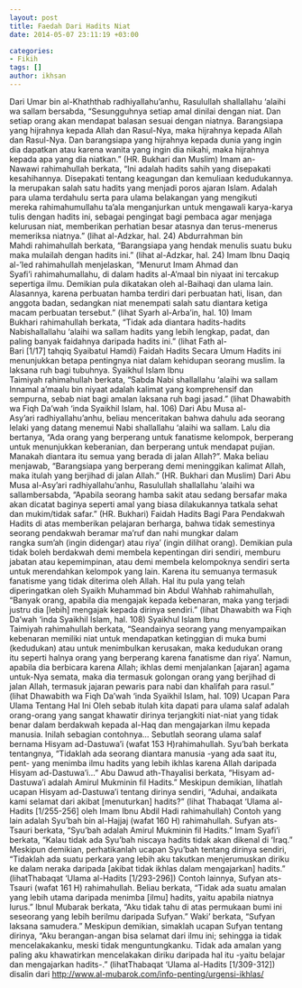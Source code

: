 ```yaml
---
layout: post
title: Faedah Dari Hadits Niat
date: 2014-05-07 23:11:19 +03:00

categories:
- Fikih
tags: []
author: ikhsan
---
```

Dari Umar bin al-Khaththab radhiyallahu’anhu, Rasulullah shallallahu ‘alaihi wa sallam bersabda, “Sesungguhnya setiap amal dinilai dengan niat. Dan setiap orang akan mendapat balasan sesuai dengan niatnya. Barangsiapa yang hijrahnya kepada Allah dan Rasul-Nya, maka hijrahnya kepada Allah dan Rasul-Nya. Dan barangsiapa yang hijrahnya kepada dunia yang ingin dia dapatkan atau karena wanita yang ingin dia nikahi, maka hijrahnya kepada apa yang dia niatkan.” (HR. Bukhari dan Muslim)
Imam an-Nawawi rahimahullah berkata, “Ini adalah hadits sahih yang disepakati kesahihannya. Disepakati tentang keagungan dan kemuliaan kedudukannya. Ia merupakan salah satu hadits yang menjadi poros ajaran Islam. Adalah para ulama terdahulu serta para ulama belakangan yang mengikuti mereka rahimahumullahu ta’ala menganjurkan untuk mengawali karya-karya tulis dengan hadits ini, sebagai pengingat bagi pembaca agar menjaga kelurusan niat, memberikan perhatian besar atasnya dan terus-menerus memeriksa niatnya.” (lihat al-Adzkar, hal. 24)
Abdurrahman bin Mahdi rahimahullah berkata, “Barangsiapa yang hendak menulis suatu buku maka mulailah dengan hadits ini.” (lihat al-Adzkar, hal. 24)
Imam Ibnu Daqiq al-’Ied rahimahullah menjelaskan, “Menurut Imam Ahmad dan Syafi’i rahimahumallahu, di dalam hadits al-A’maal bin niyaat ini tercakup sepertiga ilmu. Demikian pula dikatakan oleh al-Baihaqi dan ulama lain. Alasannya, karena perbuatan hamba terdiri dari perbuatan hati, lisan, dan anggota badan, sedangkan niat menempati salah satu diantara ketiga macam perbuatan tersebut.” (lihat Syarh al-Arba’in, hal. 10)
Imam Bukhari rahimahullah berkata, “Tidak ada diantara hadits-hadits Nabishallallahu ‘alaihi wa sallam hadits yang lebih lengkap, padat, dan paling banyak faidahnya daripada hadits ini.” (lihat Fath al-Bari [1/17] tahqiq Syaibatul Hamdi)
Faidah Hadits Secara Umum
Hadits ini menunjukkan betapa pentingnya niat dalam kehidupan seorang muslim. Ia laksana ruh bagi tubuhnya. Syaikhul Islam Ibnu Taimiyah rahimahullah berkata, “Sabda Nabi shallallahu ‘alaihi wa sallam Innamal a’maalu bin niyaat adalah kalimat yang komprehensif dan sempurna, sebab niat bagi amalan laksana ruh bagi jasad.” (lihat Dhawabith wa Fiqh Da’wah ‘inda Syaikhil Islam, hal. 106)
Dari Abu Musa al-Asy’ari radhiyallahu’anhu, beliau menceritakan bahwa dahulu ada seorang lelaki yang datang menemui Nabi shallallahu ‘alaihi wa sallam. Lalu dia bertanya, “Ada orang yang berperang untuk fanatisme kelompok, berperang untuk menunjukkan keberanian, dan berperang untuk mendapat pujian. Manakah diantara itu semua yang berada di jalan Allah?”. Maka beliau menjawab, “Barangsiapa yang berperang demi meninggikan kalimat Allah, maka itulah yang berjihad di jalan Allah.” (HR. Bukhari dan Muslim)
Dari Abu Musa al-Asy’ari radhiyallahu’anhu, Rasulullah shallallahu ‘alaihi wa sallambersabda, “Apabila seorang hamba sakit atau sedang bersafar maka akan dicatat baginya seperti amal yang biasa dilakukannya tatkala sehat dan mukim/tidak safar.” (HR. Bukhari)
Faidah Hadits Bagi Para Pendakwah
Hadits di atas memberikan pelajaran berharga, bahwa tidak semestinya seorang pendakwah beramar ma’ruf dan nahi mungkar dalam rangka sum’ah (ingin didengar) atau riya’ (ingin dilihat orang). Demikian pula tidak boleh berdakwah demi membela kepentingan diri sendiri, memburu jabatan atau kepemimpinan, atau demi membela kelompoknya sendiri serta untuk merendahkan kelompok yang lain. Karena itu semuanya termasuk fanatisme yang tidak diterima oleh Allah. Hal itu pula yang telah diperingatkan oleh Syaikh Muhammad bin Abdul Wahhab rahimahullah, “Banyak orang, apabila dia mengajak kepada kebenaran, maka yang terjadi justru dia [lebih] mengajak kepada dirinya sendiri.” (lihat Dhawabith wa Fiqh Da’wah ‘inda Syaikhil Islam, hal. 108)
Syaikhul Islam Ibnu Taimiyah rahimahullah berkata, “Seandainya seorang yang menyampaikan kebenaran memiliki niat untuk mendapatkan ketinggian di muka bumi (kedudukan) atau untuk menimbulkan kerusakan, maka kedudukan orang itu seperti halnya orang yang berperang karena fanatisme dan riya’. Namun, apabila dia berbicara karena Allah; ikhlas demi menjalankan [ajaran] agama untuk-Nya semata, maka dia termasuk golongan orang yang berjihad di jalan Allah, termasuk jajaran pewaris para nabi dan khalifah para rasul.” (lihat Dhawabith wa Fiqh Da’wah ‘inda Syaikhil Islam, hal. 109)
Ucapan Para Ulama Tentang Hal Ini
Oleh sebab itulah kita dapati para ulama salaf adalah orang-orang yang sangat khawatir dirinya terjangkiti niat-niat yang tidak benar dalam berdakwah kepada al-Haq dan mengajarkan ilmu kepada manusia. Inilah sebagian contohnya…
Sebutlah seorang ulama salaf bernama Hisyam ad-Dastuwa’i (wafat 153 H)rahimahullah. Syu’bah berkata tentangnya, “Tidaklah ada seorang diantara manusia -yang ada saat itu, pent- yang menimba ilmu hadits yang lebih ikhlas karena Allah daripada Hisyam ad-Dastuwa’i…” Abu Dawud ath-Thayalisi berkata, “Hisyam ad-Dastuwa’i adalah Amirul Mukminin fil Hadits.” Meskipun demikian, lihatlah ucapan Hisyam ad-Dastuwa’i tentang dirinya sendiri, “Aduhai, andaikata kami selamat dari akibat [menuturkan] hadits?” (lihat Thabaqat ‘Ulama al-Hadits [1/255-256] oleh Imam Ibnu Abdil Hadi rahimahullah)
Contoh yang lain adalah Syu’bah bin al-Hajjaj (wafat 160 H) rahimahullah. Sufyan ats-Tsauri berkata, “Syu’bah adalah Amirul Mukminin fil Hadits.” Imam Syafi’i berkata, “Kalau tidak ada Syu’bah niscaya hadits tidak akan dikenal di ‘Iraq.” Meskipun demikian, perhatikanlah ucapan Syu’bah tentang dirinya sendiri, “Tidaklah ada suatu perkara yang lebih aku takutkan menjerumuskan diriku ke dalam neraka daripada [akibat tidak ikhlas dalam mengajarkan] hadits.” (lihatThabaqat ‘Ulama al-Hadits [1/293-296])
Contoh lainnya, Sufyan ats-Tsauri (wafat 161 H) rahimahullah. Beliau berkata, “Tidak ada suatu amalan yang lebih utama daripada menimba [ilmu] hadits, yaitu apabila niatnya lurus.” Ibnul Mubarak berkata, “Aku tidak tahu di atas permukaan bumi ini seseorang yang lebih berilmu daripada Sufyan.” Waki’ berkata, “Sufyan laksana samudera.” Meskipun demikian, simaklah ucapan Sufyan tentang dirinya, “Aku berangan-angan bisa selamat dari ilmu ini; sehingga ia tidak mencelakakanku, meski tidak menguntungkanku. Tidak ada amalan yang paling aku khawatirkan mencelakakan diriku daripada hal itu -yaitu belajar dan mengajarkan hadits-.” (lihatThabaqat ‘Ulama al-Hadits [1/309-312])
disalin dari http://www.al-mubarok.com/info-penting/urgensi-ikhlas/
